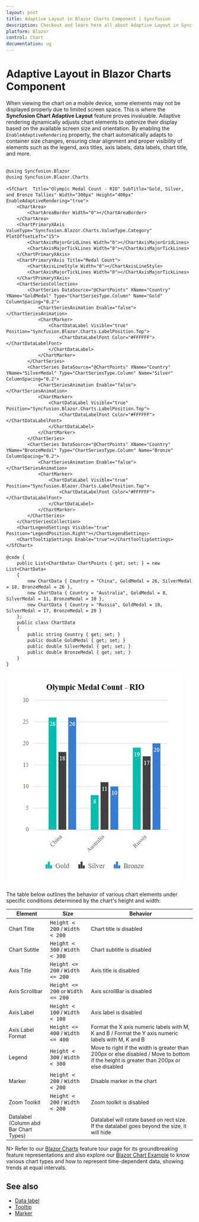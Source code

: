 ```yaml
---
layout: post
title: Adaptive Layout in Blazor Charts Component | Syncfusion
description: Checkout and learn here all about Adaptive Layout in Syncfusion Blazor Charts component and much more.
platform: Blazor
control: Chart
documentation: ug
---
```


# Adaptive Layout in Blazor Charts Component

When viewing the chart on a mobile device, some elements may not be displayed properly due to limited screen space. This is where the **Syncfusion Chart Adaptive Layout** feature proves invaluable. Adaptive rendering dynamically adjusts chart elements to optimize their display based on the available screen size and orientation. By enabling the `EnableAdaptiveRendering` property, the chart automatically adapts to container size changes, ensuring clear alignment and proper visibility of elements such as the legend, axis titles, axis labels, data labels, chart title, and more.

```cshtml

@using Syncfusion.Blazor
@using Syncfusion.Blazor.Charts

<SfChart  Title="Olympic Medal Count - RIO" SubTitle="Gold, Silver, and Bronze Tallies" Width="300px" Height="400px" EnableAdaptiveRendering="true">
    <ChartArea>
        <ChartAreaBorder Width="0"></ChartAreaBorder>
    </ChartArea>
    <ChartPrimaryXAxis ValueType="Syncfusion.Blazor.Charts.ValueType.Category" PlotOffsetLeft="15">
        <ChartAxisMajorGridLines Width="0"></ChartAxisMajorGridLines>
        <ChartAxisMajorTickLines Width="0"></ChartAxisMajorTickLines>
    </ChartPrimaryXAxis>
    <ChartPrimaryYAxis Title="Medal Count">
        <ChartAxisLineStyle Width="0"></ChartAxisLineStyle>
        <ChartAxisMajorTickLines Width="0"></ChartAxisMajorTickLines>
    </ChartPrimaryYAxis>
    <ChartSeriesCollection>
        <ChartSeries DataSource="@ChartPoints" XName="Country" YName="GoldMedal" Type="ChartSeriesType.Column" Name="Gold" ColumnSpacing="0.2">
            <ChartSeriesAnimation Enable="false"></ChartSeriesAnimation>
            <ChartMarker>
                <ChartDataLabel Visible="true" Position="Syncfusion.Blazor.Charts.LabelPosition.Top">
                    <ChartDataLabelFont Color="#FFFFFF"></ChartDataLabelFont>
                </ChartDataLabel>
            </ChartMarker>
        </ChartSeries>
        <ChartSeries DataSource="@ChartPoints" XName="Country" YName="SilverMedal" Type="ChartSeriesType.Column" Name="Silver" ColumnSpacing="0.2">
            <ChartSeriesAnimation Enable="false"></ChartSeriesAnimation>
            <ChartMarker>
                <ChartDataLabel Visible="true" Position="Syncfusion.Blazor.Charts.LabelPosition.Top">
                    <ChartDataLabelFont Color="#FFFFFF"></ChartDataLabelFont>
                </ChartDataLabel>
            </ChartMarker>
        </ChartSeries> 
        <ChartSeries DataSource="@ChartPoints" XName="Country" YName="BronzeMedal" Type="ChartSeriesType.Column" Name="Bronze" ColumnSpacing="0.2">
            <ChartSeriesAnimation Enable="false"></ChartSeriesAnimation>
            <ChartMarker>
                <ChartDataLabel Visible="true" Position="Syncfusion.Blazor.Charts.LabelPosition.Top">
                    <ChartDataLabelFont Color="#FFFFFF"></ChartDataLabelFont>
                </ChartDataLabel>
            </ChartMarker>
        </ChartSeries>
    </ChartSeriesCollection>
    <ChartLegendSettings Visible="true" Position="LegendPosition.Right"></ChartLegendSettings>
    <ChartTooltipSettings Enable="true"></ChartTooltipSettings>
</SfChart>

@code {
    public List<ChartData> ChartPoints { get; set; } = new List<ChartData>
    {
        new ChartData { Country = "China", GoldMedal = 26, SilverMedal = 18, BronzeMedal = 26 },
        new ChartData { Country = "Australia", GoldMedal = 8, SilverMedal = 11, BronzeMedal = 10 },
        new ChartData { Country = "Russia", GoldMedal = 19, SilverMedal = 17, BronzeMedal = 20 }
    };
    public class ChartData
    {
        public string Country { get; set; }
        public double GoldMedal { get; set; }
        public double SilverMedal { get; set; }
        public double BronzeMedal { get; set; }
    }
}

```

![Adaptive Layout in Blazor Chart](images/adaptive-layout/blazor-chart-adaptive-layout.png)


The table below outlines the behavior of various chart elements under specific conditions determined by the chart's height and width:


| Element      | Size             | Behavior         |
|--------------|------------------  |---------------------|
| Chart Title  | <kbd>Height &lt; 200</kbd> / <kbd>Width &lt; 200</kbd> | Chart title is disabled |
| Chart Sutitle | <kbd>Height &lt; 300</kbd> / <kbd>Width &lt; 300</kbd> | Chart subtitle is disabled |
| Axis Title | <kbd>Height &lt;= 200</kbd> / <kbd>Width &lt;= 200</kbd> | Axis title is disabled |
| Axis Scrollbar| <kbd>Height &lt;= 200</kbd> or <kbd>Width &lt;= 200</kbd> | Axis scrollBar is disabled |
| Axis Label  | <kbd>Height &lt; 100</kbd> / <kbd>Width &lt; 100 | Axis label is disabled |
| Axis Label Format | <kbd>Height &lt;= 400</kbd> / <kbd>Width &lt;= 400</kbd> | Format the X axis numeric labels with M, K and B / Format the Y axis numeric labels with M, K and B |
| Legend | <kbd>Height &lt; 300</kbd> / <kbd>Width &lt; 300</kbd> | Move to right if the width is greater than 200px or else disabled / Move to bottom if the height is greater than 200px or else disabled |
| Marker | <kbd>Height &lt; 200</kbd> / <kbd>Width &lt; 200</kbd> | Disable marker in the chart |
| Zoom Toolkit | <kbd>Height &lt; 200</kbd> / <kbd>Width &lt; 200</kbd> | Zoom toolkit is disabled |
| Datalabel <br> (Column abd Bar Chart Types)| | Datalabel will rotate based on rect size. If the datalabel goes beyond the size, it will hide |

N> Refer to our [Blazor Charts](https://www.syncfusion.com/blazor-components/blazor-charts) feature tour page for its groundbreaking feature representations and also explore our [Blazor Chart Example](https://blazor.syncfusion.com/demos/chart/line?theme=bootstrap5) to know various chart types and how to represent time-dependent data, showing trends at equal intervals.

## See also

* [Data label](./data-labels)
* [Tooltip](./tool-tip)
* [Marker](./data-markers)